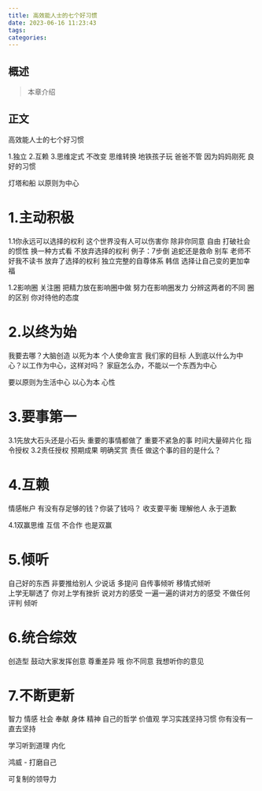 ```yaml
---
title: 高效能人士的七个好习惯
date: 2023-06-16 11:23:43
tags:
categories:
---
```


## 概述

> 本章介绍

<!--more-->

## 正文

高效能人士的七个好习惯

1.独立
2.互赖
3.思维定式 不改变
思维转换 地铁孩子玩 爸爸不管 因为妈妈刚死
良好的习惯

灯塔和船 以原则为中心

# 1.主动积极

1.1你永远可以选择的权利 
这个世界没有人可以伤害你 除非你同意
自由 打破社会的惯性
换一种方式看
不放弃选择的权利
例子：7步倒 追蛇还是救命  别车
老师不好我不读书 放弃了选择的权利
独立完整的自尊体系 韩信
选择让自己变的更加幸福

1.2影响圈 关注圈 把精力放在影响圈中做
努力在影响圈发力
分辨这两者的不同
圈的区别 你对待他的态度

# 2.以终为始 

我要去哪？大脑创造
以死为本 个人使命宣言 我们家的目标
人到底以什么为中心？以工作为中心，这样对吗？ 家庭怎么办，不能以一个东西为中心

要以原则为生活中心 以心为本 心性

# 3.要事第一

3.1先放大石头还是小石头 重要的事情都做了
重要不紧急的事 时间大量碎片化 
指令授权 
3.2责任授权 预期成果 明确奖赏 责任 
做这个事的目的是什么？



# 4.互赖

情感帐户 有没有存足够的钱？你装了钱吗？
收支要平衡
理解他人
永于道歉

4.1双赢思维 
互信 
不合作 也是双赢

# 5.倾听 

自己好的东西 非要推给别人
少说话 多提问
自传事倾听 
移情式倾听  
上学无聊透了 
你对上学有挫折  说对方的感受
一遍一遍的讲对方的感受 
不做任何评判 倾听

# 6.统合综效

创造型  鼓动大家发挥创意
尊重差异  哦 你不同意 我想听你的意见

# 7.不断更新

智力 
情感 社会  奉献 
身体
精神 自己的哲学 价值观
学习实践坚持习惯  你有没有一直去坚持

学习听到道理 内化






鸿威 - 打磨自己

可复制的领导力
